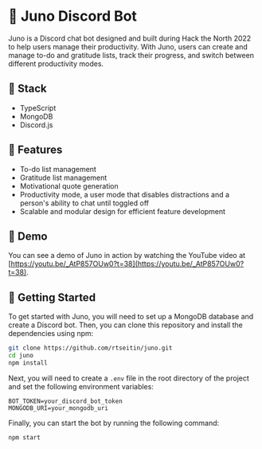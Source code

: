 
# 🤖 Juno Discord Bot
Juno is a Discord chat bot designed and built during Hack the North 2022 to help users manage their productivity. With Juno, users can create and manage to-do and gratitude lists, track their progress, and switch between different productivity modes.

## 🧰 Stack
- TypeScript
- MongoDB
- Discord.js

## 🎉 Features
- To-do list management
- Gratitude list management
- Motivational quote generation
- Productivity mode, a user mode that disables distractions and a person's ability to chat until toggled off
- Scalable and modular design for efficient feature development

## 🎥 Demo
You can see a demo of Juno in action by watching the YouTube video at [https://youtu.be/_AtP857OUw0?t=38](https://youtu.be/_AtP857OUw0?t=38).

## 🚀 Getting Started
To get started with Juno, you will need to set up a MongoDB database and create a Discord bot. Then, you can clone this repository and install the dependencies using npm:

```bash
git clone https://github.com/rtseitin/juno.git
cd juno
npm install
```
Next, you will need to create a `.env` file in the root directory of the project and set the following environment variables:
```
BOT_TOKEN=your_discord_bot_token
MONGODB_URI=your_mongodb_uri
```

Finally, you can start the bot by running the following command:
```bash
npm start
```